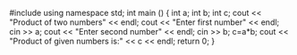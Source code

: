 #include <iostream>
using namespace std;
int main ()
{
  int a;
  int b;
  int c;
  cout << "Product of two numbers" << endl;
  cout << "Enter first number" << endl;
  cin >> a;
  cout << "Enter second number" << endl;
  cin >> b;
  c=a*b;
  cout << "Product of given numbers is:" << c << endl;
  return 0;
  }
  
